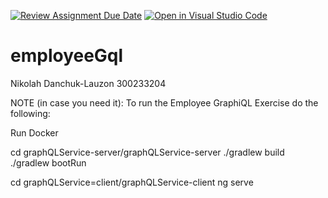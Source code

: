 [![Review Assignment Due Date](https://classroom.github.com/assets/deadline-readme-button-22041afd0340ce965d47ae6ef1cefeee28c7c493a6346c4f15d667ab976d596c.svg)](https://classroom.github.com/a/GNgWJkd4)
[![Open in Visual Studio Code](https://classroom.github.com/assets/open-in-vscode-2e0aaae1b6195c2367325f4f02e2d04e9abb55f0b24a779b69b11b9e10269abc.svg)](https://classroom.github.com/online_ide?assignment_repo_id=17032063&assignment_repo_type=AssignmentRepo)
# employeeGql

Nikolah Danchuk-Lauzon
300233204

NOTE (in case you need it): To run the Employee GraphiQL Exercise do the following:

Run Docker

cd graphQLService-server/graphQLService-server
./gradlew build
./gradlew bootRun

cd graphQLService=client/graphQLService-client
ng serve